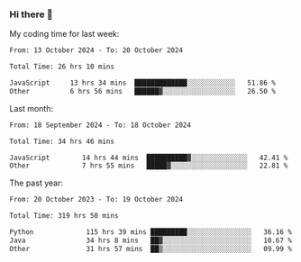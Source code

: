 ### Hi there 👋

My coding time for last week:

<!--START_SECTION:week-->

```txt
From: 13 October 2024 - To: 20 October 2024

Total Time: 26 hrs 10 mins

JavaScript     13 hrs 34 mins  █████████████░░░░░░░░░░░░   51.86 %
Other          6 hrs 56 mins   ██████▓░░░░░░░░░░░░░░░░░░   26.50 %
```

<!--END_SECTION:week-->

Last month:

<!--START_SECTION:month-->

```txt
From: 18 September 2024 - To: 18 October 2024

Total Time: 34 hrs 46 mins

JavaScript        14 hrs 44 mins  ██████████▓░░░░░░░░░░░░░░   42.41 %
Other             7 hrs 55 mins   █████▓░░░░░░░░░░░░░░░░░░░   22.81 %
```

<!--END_SECTION:month-->

The past year:

<!--START_SECTION:year-->

```txt
From: 20 October 2023 - To: 19 October 2024

Total Time: 319 hrs 50 mins

Python             115 hrs 39 mins █████████░░░░░░░░░░░░░░░░   36.16 %
Java               34 hrs 8 mins   ██▓░░░░░░░░░░░░░░░░░░░░░░   10.67 %
Other              31 hrs 57 mins  ██▒░░░░░░░░░░░░░░░░░░░░░░   09.99 %
```

<!--END_SECTION:year-->
